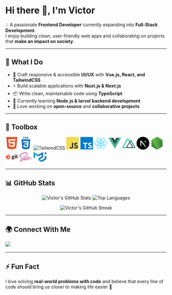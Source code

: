 # Hi there 👋, I'm Victor  

💡 A passionate **Frontend Developer** currently expanding into **Full-Stack Development**.  
I enjoy building clean, user-friendly web apps and collaborating on projects that **make an impact on society**.  

---

## 🌟 What I Do
- 🎨 Craft responsive & accessible **UI/UX** with **Vue.js, React, and TailwindCSS**  
- ⚡ Build scalable applications with **Nuxt.js & Next.js**  
- 📦 Write clean, maintainable code using **TypeScript**  
- 🌱 Currently learning **Node.js & larvel backend development**  
- 🤝 Love working on **open-source** and **collaborative projects**  

---

## 🧰 Toolbox  

<p align="left">
 <img src="https://github.com/devicons/devicon/blob/master/icons/html5/html5-original.svg" alt="HTML5" width="40" height="40"/>
 <img src="https://github.com/devicons/devicon/blob/master/icons/css3/css3-plain-wordmark.svg" alt="CSS3" width="40" height="40"/>
 <img src="https://cdn.worldvectorlogo.com/logos/tailwindcss.svg" alt="TailwindCSS" width="40" height="40"/>
 <img src="https://github.com/devicons/devicon/blob/master/icons/javascript/javascript-original.svg" alt="JavaScript" width="40" height="40"/>
 <img src="https://github.com/devicons/devicon/blob/master/icons/typescript/typescript-original.svg" alt="TypeScript" width="40" height="40"/>
 <img src="https://github.com/devicons/devicon/blob/master/icons/react/react-original.svg" alt="React" width="40" height="40"/>
 <img src="https://github.com/devicons/devicon/blob/master/icons/vuejs/vuejs-original.svg" alt="Vue.js" width="40" height="40"/>
 <img src="https://github.com/devicons/devicon/blob/master/icons/nuxtjs/nuxtjs-original.svg" alt="Nuxt.js" width="40" height="40"/>
 <img src="https://github.com/devicons/devicon/blob/master/icons/nextjs/nextjs-original.svg" alt="Next.js" width="40" height="40"/>
 <img src="https://github.com/devicons/devicon/blob/master/icons/nodejs/nodejs-original.svg" alt="Node.js" width="40" height="40"/>
 <img src="https://github.com/devicons/devicon/blob/master/icons/git/git-original-wordmark.svg" alt="Git" width="40" height="40"/>
 <img src="https://github.com/devicons/devicon/blob/master/icons/sass/sass-original.svg" alt="Sass" width="40" height="40"/>
 <img src="https://github.com/devicons/devicon/blob/master/icons/materialui/materialui-original.svg" alt="Material UI" width="40" height="40"/>
</p>

---

## 📊 GitHub Stats  

<p align="center">
  <img src="https://github-readme-stats.vercel.app/api?username=victornwaose&show_icons=true&theme=radical" alt="Victor's GitHub Stats" height="160"/>
  <img src="https://github-readme-stats.vercel.app/api/top-langs/?username=victornwaose&layout=compact&hide=java,html,css&theme=radical" alt="Top Languages" height="160"/>
</p>

<p align="center">
  <img src="https://streak-stats.demolab.com?user=victornwaose&theme=radical&hide_border=true" alt="Victor's GitHub Streak"/>
</p>

---

## 🌍 Connect With Me  

<p align="left">
  <a href="mailto:nwaosevictor1234@gmail.com"><img src="https://img.shields.io/badge/Email-D14836?style=for-the-badge&logo=gmail&logoColor=white"/></a>
</p>  

---

## ⚡ Fun Fact  
I love solving **real-world problems with code** and believe that every line of code should bring us closer to making life easier 🚀  
